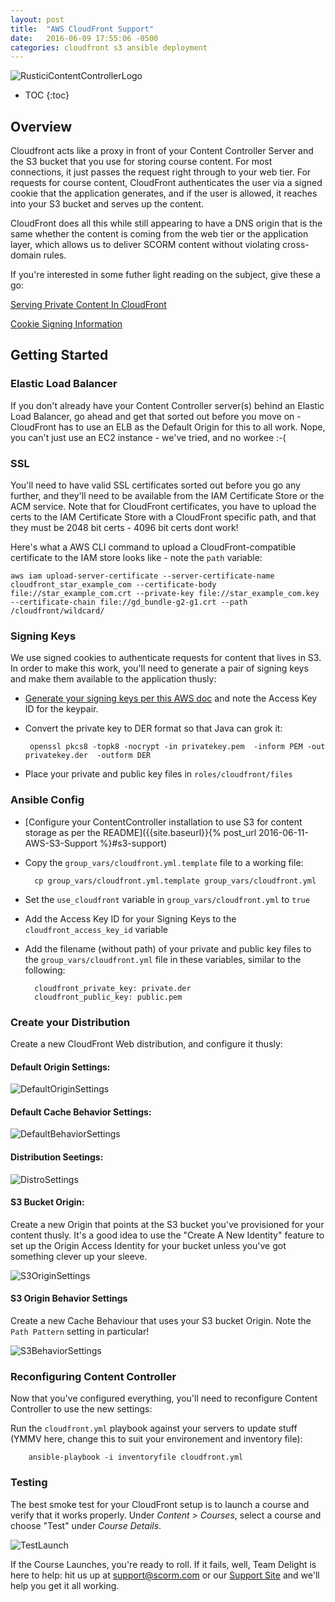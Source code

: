 ```yaml
---
layout: post
title:  "AWS CloudFront Support"
date:   2016-06-09 17:55:06 -0500
categories: cloudfront s3 ansible deployment
---
```


![RusticiContentControllerLogo]({{site.url}}{{site.baseurl}}/assets/Rustici_ContentController.png)

* TOC
{:toc}

## Overview

Cloudfront acts like a proxy in front of your Content Controller Server and the S3 bucket that you use for storing course content.  For most connections, it just passes the request right through to your web tier.  For requests for course content, CloudFront authenticates the user via a signed cookie that the application generates, and if the user is allowed, it reaches into your S3 bucket and serves up the content.

CloudFront does all this while still appearing to have a DNS origin that is the same whether the content is coming from the web tier or the application layer, which allows us to deliver SCORM content without violating cross-domain rules.

If you're interested in some futher light reading on the subject, give these a go:

[Serving Private Content In CloudFront](http://docs.aws.amazon.com/AmazonCloudFront/latest/DeveloperGuide/PrivateContent.html)

[Cookie Signing Information](http://docs.aws.amazon.com/AmazonCloudFront/latest/DeveloperGuide/private-content-signed-cookies.html)

## Getting Started

### Elastic Load Balancer

If you don't already have your Content Controller server(s) behind an Elastic Load Balancer, go ahead and get that sorted out before you move on - CloudFront has to use an ELB as the Default Origin for this to all work.  Nope, you can't just use an EC2 instance - we've tried, and no workee :-(

### SSL
You'll need to have valid SSL certificates sorted out before you go any further, and they'll need to be available from the IAM Certificate Store or the ACM service.  Note that for CloudFront certificates, you have to upload the certs to the IAM Certificate Store with a CloudFront specific path, and that they must be 2048 bit certs - 4096 bit certs dont work!

Here's what a AWS CLI command to upload a CloudFront-compatible certificate to the IAM store looks like - note the `path` variable:

	aws iam upload-server-certificate --server-certificate-name cloudfront_star_example_com --certificate-body file://star_example_com.crt --private-key file://star_example_com.key --certificate-chain file://gd_bundle-g2-g1.crt --path /cloudfront/wildcard/

### Signing Keys

We use signed cookies to authenticate requests for content that lives in S3.  In order to make this work, you'll need to generate a pair of signing keys and make them available to the application thusly:

- [Generate your signing keys per this AWS doc](http://docs.aws.amazon.com/AmazonCloudFront/latest/DeveloperGuide/private-content-trusted-signers.html) and note the Access Key ID for the keypair.

-  Convert the private key to DER format so that Java can grok it:

		openssl pkcs8 -topk8 -nocrypt -in privatekey.pem  -inform PEM -out privatekey.der  -outform DER

-  Place your private and public key files in `roles/cloudfront/files`

### Ansible Config

- [Configure your ContentController installation to use S3 for content storage as per the README]({{site.baseurl}}{% post_url 2016-06-11-AWS-S3-Support %}#s3-support)

- Copy the `group_vars/cloudfront.yml.template` file to a working file:

		cp group_vars/cloudfront.yml.template group_vars/cloudfront.yml


- Set the `use_cloudfront` variable in `group_vars/cloudfront.yml` to `true`

- Add the Access Key ID for your Signing Keys to the `cloudfront_access_key_id` variable

- Add the filename (without path) of your private and public key files to the `group_vars/cloudfront.yml` file in these variables, similar to the following:

		cloudfront_private_key: private.der
		cloudfront_public_key: public.pem

### Create your Distribution

Create a new CloudFront Web distribution, and configure it thusly:

#### Default Origin Settings:

![DefaultOriginSettings]({{site.url}}{{site.baseurl}}/assets/CloudFront-ELB-OriginSettings.png)

#### Default Cache Behavior Settings:

![DefaultBehaviorSettings]({{site.url}}{{site.baseurl}}/assets/CloudFront-ELB-BehaviorSettings.png)

#### Distribution Seetings:

![DistroSettings]({{site.url}}{{site.baseurl}}/assets/CloudFrontDistributionSettings.png)


#### S3 Bucket Origin:

Create a new Origin that points at the S3 bucket you've provisioned for your content thusly.  It's a good idea to use the "Create A New Identity" feature to set up the Origin Access Identity for your bucket unless you've got something clever up your sleeve.

![S3OriginSettings]({{site.url}}{{site.baseurl}}/assets/CloudFront-S3-OriginSettings.png)

#### S3 Origin Behavior Settings

Create a new Cache Behaviour that uses your S3 bucket Origin.  Note the `Path Pattern` setting in particular!

![S3BehaviorSettings]({{site.url}}{{site.baseurl}}/assets/CloudFront-S3-BehaviorSettings.png)

### Reconfiguring Content Controller

Now that you've configured everything, you'll need to reconfigure Content Controller to use the new settings:

Run the `cloudfront.yml` playbook against your servers to update stuff (YMMV here, change this to suit your environement and inventory file):
		
		ansible-playbook -i inventoryfile cloudfront.yml

### Testing

The best smoke test for your CloudFront setup is to launch a course and verify that it works properly.  Under _Content > Courses_, select a course and choose "Test" under _Course Details_.

![TestLaunch]({{site.url}}{{site.baseurl}}/assets/CC-TestLaunch.png)

If the Course Launches, you're ready to roll.  If it fails, well, Team Delight is here to help:  hit us up at support@scorm.com or our [Support Site](support.scorm.com) and we'll help you get it all working.



